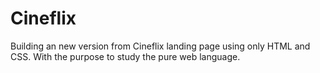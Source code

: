 # Cineflix

Building an new version from Cineflix landing page using only HTML and CSS. With the purpose to study the pure web language.
